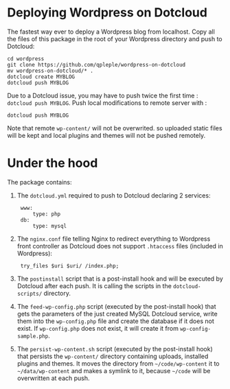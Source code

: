 Deploying Wordpress on Dotcloud
===============================

The fastest way ever to deploy a Wordpress blog from localhost. Copy all the files of this package in the root of your Wordpress directory and push to Dotcloud:

    cd wordpress
    git clone https://github.com/qpleple/wordpress-on-dotcloud
    mv wordpress-on-dotcloud/* .
    dotcloud create MYBLOG
    dotcloud push MYBLOG

Due to a Dotcloud issue, you may have to push twice the first time : ``dotcloud push MYBLOG``. Push local modifications to remote server with :

    dotcloud push MYBLOG
    
Note that remote ``wp-content/`` will not be overwrited. so uploaded static files will be kept and local plugins and themes will not be pushed remotely.

Under the hood
==============
The package contains:

1. The ``dotcloud.yml`` required to push to Dotcloud declaring 2 services:

        www:
            type: php
        db:
            type: mysql
        
2. The ``nginx.conf`` file telling Nginx to redirect everything to Wordpress front controller as Dotcloud does not support ``.htaccess`` files (included in Wordpress):

        try_files $uri $uri/ /index.php;
    
3. The ``postinstall`` script that is a post-install hook and will be executed by Dotcloud after each push. It is calling the scripts in the ``dotcloud-scripts/`` directory.

4. The ``feed-wp-config.php`` script (executed by the post-install hook) that gets the parameters of the just created MySQL Dotcloud service, write them into the ``wp-config.php`` file and create the database if it does not exist. If ``wp-config.php`` does not exist, it will create it from ``wp-config-sample.php``.

5. The ``persist-wp-content.sh`` script (executed by the post-install hook) that persists the ``wp-content/`` directory containing uploads, installed plugins and themes. It moves the directory from ``~/code/wp-content`` it to ``~/data/wp-content`` and makes a symlink to it, because ``~/code`` will be overwritten at each push.